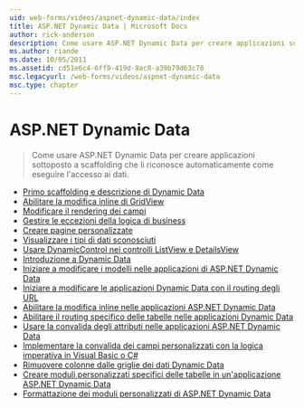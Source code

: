 ```yaml
---
uid: web-forms/videos/aspnet-dynamic-data/index
title: ASP.NET Dynamic Data | Microsoft Docs
author: rick-anderson
description: Come usare ASP.NET Dynamic Data per creare applicazioni sottoposto a scaffolding che li riconosce automaticamente come eseguire l'accesso ai dati.
ms.author: riande
ms.date: 10/05/2011
ms.assetid: cd51e6c4-6ff9-419d-8ac8-a39b79d63c78
msc.legacyurl: /web-forms/videos/aspnet-dynamic-data
msc.type: chapter
---
```

<a name="aspnet-dynamic-data"></a>ASP.NET Dynamic Data
====================
> Come usare ASP.NET Dynamic Data per creare applicazioni sottoposto a scaffolding che li riconosce automaticamente come eseguire l'accesso ai dati.


- [Primo scaffolding e descrizione di Dynamic Data](your-first-scaffold-and-what-is-dynamic-data.md)
- [Abilitare la modifica inline di GridView](how-do-i-enable-inline-gridview-editing.md)
- [Modificare il rendering dei campi](how-do-i-change-how-my-fields-render.md)
- [Gestire le eccezioni della logica di business](how-do-i-handle-business-logic-exceptions.md)
- [Creare pagine personalizzate](how-do-i-make-custom-pages.md)
- [Visualizzare i tipi di dati sconosciuti](how-do-i-display-unknown-datatypes.md)
- [Usare DynamicControl nei controlli ListView e DetailsView](how-do-i-use-a-dynamiccontrol-in-listview-and-detailsview-controls.md)
- [Introduzione a Dynamic Data](getting-started-with-dynamic-data.md)
- [Iniziare a modificare i modelli nelle applicazioni di ASP.NET Dynamic Data](begin-editing-the-templates-in-aspnet-dynamic-data-applications.md)
- [Iniziare a modificare le applicazioni Dynamic Data con il routing degli URL](begin-modifying-dynamic-data-applications-with-url-routing.md)
- [Abilitare la modifica inline nelle applicazioni ASP.NET Dynamic Data](enable-in-line-editing-in-aspnet-dynamic-data-applications.md)
- [Abilitare il routing specifico delle tabelle nelle applicazioni Dynamic Data](how-to-enable-table-specific-routing-in-dynamic-data-applications.md)
- [Usare la convalida degli attributi nelle applicazioni ASP.NET Dynamic Data](how-to-use-attribute-validation-in-aspnet-dynamic-data-applications.md)
- [Implementare la convalida dei campi personalizzati con la logica imperativa in Visual Basic o C#](how-to-implement-custom-field-validation-with-imperative-logic-in-vb-or-c.md)
- [Rimuovere colonne dalle griglie dei dati Dynamic Data](how-to-remove-columns-from-your-dynamicdata-data-grids.md)
- [Creare moduli personalizzati specifici delle tabelle in un'applicazione ASP.NET Dynamic Data](how-to-create-table-specific-custom-forms-in-an-aspnet-dynamic-data-application.md)
- [Formattazione dei moduli personalizzati di ASP.NET Dynamic Data](aspnet-dynamic-data-custom-form-formatting.md)

